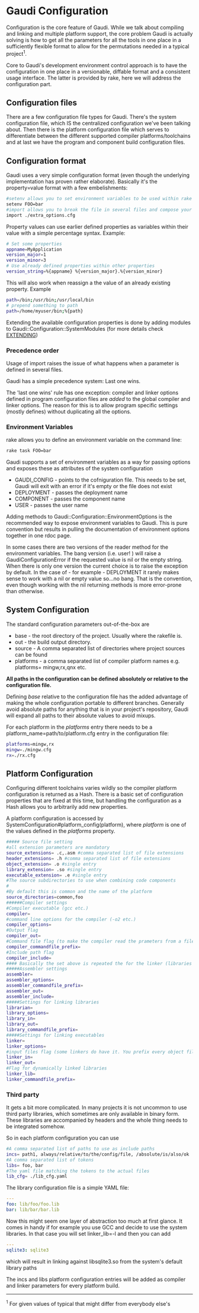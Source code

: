 # Gaudi Configuration

Configuration is the core feature of Gaudi. While we talk about compiling and linking and multiple platform support, the core problem Gaudi is actually solving is how to get all the parameters for all the tools in one place in a sufficiently flexible format to allow for the permutations needed in a typical project<sup>1</sup>.

Core to Gaudi's development environment control approach is to have the configuration in one place in a versionable, diffable format and a consistent usage interface. The latter is provided by rake, here we will address the configuration part.

## Configuration files

There are a few configuration file types for Gaudi.
There's the system configuration file, which IS the centralized configuration we've been talking about. Then there is the platform configuration file which serves to differentiate between the different supported compiler platforms/toolchains and at last we have the program and component build configuration files.

## Configuration format

Gaudi uses a very simple configuration format (even though the underlying implementation has proven rather elaborate). Basically it's the property=value format with a few embelishments:

```bash
#setenv allows you to set environment variables to be used within rake
setenv FOO=bar
#import allows you to break the file in several files and compose your configuration
import ./extra_options.cfg
```

Property values can use earlier defined properties as variables within their value with a simple percentage syntax. Example:

```bash
# Set some properties
appname=MyApplication
version_major=1
version_minor=3
# Use already defined properties within other properties
version_string=%{appname} %{version_major}.%{version_minor}
```
This will also work when reassign a the value of an already existing property. Example
```bash
path=/bin;/usr/bin;/usr/local/bin
# prepend something to path
path=/home/myuser/bin;%{path}
```


Extending the available configuration properties is done by adding modules to Gaudi::Configuration::SystemModules (for more details check [EXTENDING](EXTENDING.md))

### Precedence order

Usage of import raises the issue of what happens when a parameter is defined in several files.

Gaudi has a simple precedence system: Last one wins.

The 'last one wins' rule has one exception: compiler and linker options defined in program configuration files are *added* to the global compiler and linker options. The reason for this is to allow program specific settings (mostly defines) without duplicating all the options.

### Environment Variables

rake allows you to define an environment variable on the command line:

```bash
rake task FOO=bar
```

Gaudi supports a set of environment variables as a way for passing options and exposes these as attributes of the system configuration

 * GAUDI_CONFIG - points to the cofniguration file. This needs to be set, Gaudi will exit with an error if it's empty or the file does not exist
 * DEPLOYMENT - passes the deployment name
 * COMPONENT - passes the component name
 * USER - passes the user name

Adding methods to Gaudi::Configuration::EnvironmentOptions is the recommended way to expose environment variables to Gaudi. This is pure convention but results in pulling the documentation of environment options together in one rdoc page.

In some cases there are two versions of the reader method for the environment variables. The bang version (i.e. user! ) will raise a GaudiConfigurationError if the requested value is nil or the empty string. When there is only one version the current choice is to raise the exception by default. In the case of - for example - DEPLOYMENT it rarely makes sense to work with a nil or empty value so...no bang. That is the convention, even though working with the nil returning methods is more error-prone than otherwise.

## System Configuration

The standard configuration parameters out-of-the-box are

 * base - the root directory of the project. Usually where the rakefile is.
 * out - the build output directory.
 * source - A comma separated list of directories where project sources can be found
 * platforms - a comma separated list of compiler platform names e.g. platforms= mingw,rx,qnx etc.

**All paths in the configuration can be defined absolutely or relative to the configuration file.**

Defining _base_ relative to the configuration file has the added advantage of making the whole configuration portable to different branches. Generally avoid absolute paths for anything that is in your project's repository, Gaudi will expand all paths to their absolute values to avoid mixups.

For each platform in the _platforms_ entry there needs to be a platform_name=path/to/platform.cfg entry in the configuration file:

```bash
platforms=mingw,rx
mingw=./mingw.cfg
rx=./rx.cfg
```

## Platform Configuration

Configuring different toolchains varies wildly so the compiler platform configuration is returned as a Hash. There is a basic set of configuration properties that are fixed at this time, but handling the configuration as a Hash allows you to arbitrarily add new properties.

A platform configuration is accessed by SystemConfiguration#platform_config(platform), where _platform_ is one of the values defined in the _platforms_ property.

```bash
##### Source file setting
#all extension parameters are mandatory
source_extensions= .c,.asm #comma separated list of file extensions
header_extensions= .h #comma separated list of file extensions
object_extension= .o #single entry
library_extension= .so #single entry
executable_extension= .e #single entry
#The source subdirectories to use when combining code components
#
#By default this is common and the name of the platform
source_directories=common,foo
######Compiler settings
#Compiler executable (gcc etc.)
compiler=
#command line options for the compiler (-o2 etc.)
compiler_options=
#Output flag
compiler_out=
#Command file flag (to make the compiler read the prameters from a file)
compiler_commandfile_prefix=
#Include path flag
compiler_include=
#### Basically the set above is repeated the for the linker (libraries and executables) and the assembler
#####Assembler settings
assembler=
assembler_options=
assembler_commandfile_prefix=
assembler_out=
assembler_include=
#####Settings for linking libraries
librarian=
library_options=
library_in=
library_out=
library_commandfile_prefix=
#####Settings for linking executables
linker=
linker_options=
#input files flag (some linkers do have it. You prefix every object file with it, yes you do)
linker_in=
linker_out=
#Flag for dynamically linked libraries
linker_lib=
linker_commandfile_prefix=
```

### Third party

It gets a bit more complicated. In many projects it is not uncommon to use third party libraries, which sometimes are only available in binary form. These libraries are accompanied by headers and the whole thing needs to be integrated somehow.

So in each platform configuration you can use

```bash
#A comma separated list of paths to use as include paths
incs= path1, always/relative/to/the/config/file, /absolute/is/also/ok
#A comma separated list of tokens
libs= foo, bar
#The yaml file matching the tokens to the actual files
lib_cfg= ./lib_cfg.yaml
```

The library configuration file is a simple YAML file:

```yaml
---
foo: lib/foo/foo.lib
bar: lib/bar/bar.lib
```

Now this might seem one layer of abstraction too much at first glance. It comes in handy if for example you use GCC and decide to use the system libraries. In that case you will set linker_lib=-l and then you can add

```yaml
---
sqlite3: sqlite3
```
which will result in linking against libsqlite3.so from the system's default library paths

The incs and libs platform configuration entries will be added as compiler and linker parameters for every platform build.
<hr/>
<sup>1</sup> For given values of typical that might differ from everybody else's

